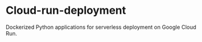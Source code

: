 # Cloud-run-deployment
Dockerized Python applications for serverless deployment on Google Cloud Run. 
